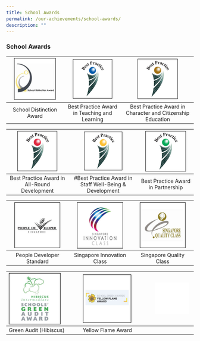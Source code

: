 ```yaml
---
title: School Awards
permalink: /our-achievements/school-awards/
description: ""
---
```

### **School Awards**

| <img src="/images/sch%20awards%201.jpg" style="width:80%"> | <img src="/images/sch%20awards%202.jpg" style="width:75%"> | <img src="/images/sch%20awards%203.jpg" style="width:60%"> |
|:---:|:---:|:---:|
| School Distinction Award | Best Practice Award in Teaching and Learning | Best Practice Award in Character and Citizenship Education  |

| <img src="/images/sch%20awards%204.jpg" style="width:70%"> | <img src="/images/sch%20awards%205.jpg" style="width:60%"> | <img src="/images/sch%20awards%206.jpg" style="width:80%"> |
|:---:|:---:|:---:|
| Best Practice Award in All-Round Development | #Best Practice Award in Staff Well-Being & Development | Best Practice Award in Partnership |

| <img src="/images/sch%20awards%207.jpg" style="width:80%"> | <img src="/images/sch%20awards%208.jpg" style="width:80%"> | <img src="/images/sch%20awards%209.jpg" style="width:80%"> |
|:---:|:---:|:---:|
| People Developer Standard | Singapore Innovation Class | Singapore Quality Class |

| <img src="/images/sch%20awards%2010.jpg" style="width:75%" align=left> | <img src="/images/sch%20awards%2011.png" style="width:75%" align=left> | <img src="/images/sch%20awards%2012.jpg" style="width:90%"> |
|:---|:---|:---:|
| Green Audit (Hibiscus) | Yellow Flame Award |  |